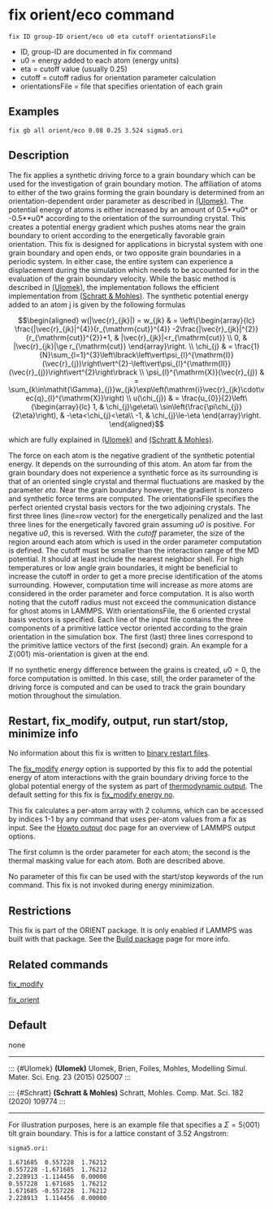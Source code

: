 # fix orient/eco command

    fix ID group-ID orient/eco u0 eta cutoff orientationsFile

-   ID, group-ID are documented in fix command
-   u0 = energy added to each atom (energy units)
-   eta = cutoff value (usually 0.25)
-   cutoff = cutoff radius for orientation parameter calculation
-   orientationsFile = file that specifies orientation of each grain

## Examples

``` LAMMPS
fix gb all orient/eco 0.08 0.25 3.524 sigma5.ori
```

## Description

The fix applies a synthetic driving force to a grain boundary which can
be used for the investigation of grain boundary motion. The affiliation
of atoms to either of the two grains forming the grain boundary is
determined from an orientation-dependent order parameter as described in
[(Ulomek)](Ulomek). The potential energy of atoms is either increased by
an amount of 0.5\*\*u0\* or -0.5\*\*u0\* according to the orientation of
the surrounding crystal. This creates a potential energy gradient which
pushes atoms near the grain boundary to orient according to the
energetically favorable grain orientation. This fix is designed for
applications in bicrystal system with one grain boundary and open ends,
or two opposite grain boundaries in a periodic system. In either case,
the entire system can experience a displacement during the simulation
which needs to be accounted for in the evaluation of the grain boundary
velocity. While the basic method is described in [(Ulomek)](Ulomek), the
implementation follows the efficient implementation from [(Schratt &
Mohles)](Schratt). The synthetic potential energy added to an atom j is
given by the following formulas

$$\begin{aligned}
w(|\vec{r}_{jk}|) = w_{jk} & = \left\{\begin{array}{lc} \frac{|\vec{r}_{jk}|^{4}}{r_{\mathrm{cut}}^{4}}
  -2\frac{|\vec{r}_{jk}|^{2}}{r_{\mathrm{cut}}^{2}}+1, & |\vec{r}_{jk}|<r_{\mathrm{cut}} \\
   0, & |\vec{r}_{jk}|\ge r_{\mathrm{cut}}
   \end{array}\right. \\
\chi_{j} & = \frac{1}{N}\sum_{l=1}^{3}\left\lbrack\left\vert\psi_{l}^{\mathrm{I}}(\vec{r}_{j})\right\vert^{2}-\left\vert\psi_{l}^{\mathrm{II}}(\vec{r}_{j})\right\vert^{2}\right\rbrack \\
\psi_{l}^{\mathrm{X}}(\vec{r}_{j}) & = \sum_{k\in\mathit{\Gamma}_{j}}w_{jk}\exp\left(\mathrm{i}\vec{r}_{jk}\cdot\vec{q}_{l}^{\mathrm{X}}\right) \\
u(\chi_{j}) & = \frac{u_{0}}{2}\left\{\begin{array}{lc}
1, & \chi_{j}\ge\eta\\
\sin\left(\frac{\pi\chi_{j}}{2\eta}\right), &  -\eta<\chi_{j}<\eta\\
-1, & \chi_{j}\le-\eta
\end{array}\right.
\end{aligned}$$

which are fully explained in [(Ulomek)](Ulomek) and [(Schratt &
Mohles)](Schratt).

The force on each atom is the negative gradient of the synthetic
potential energy. It depends on the surrounding of this atom. An atom
far from the grain boundary does not experience a synthetic force as its
surrounding is that of an oriented single crystal and thermal
fluctuations are masked by the parameter *eta*. Near the grain boundary
however, the gradient is nonzero and synthetic force terms are computed.
The orientationsFile specifies the perfect oriented crystal basis
vectors for the two adjoining crystals. The first three lines (line=row
vector) for the energetically penalized and the last three lines for the
energetically favored grain assuming *u0* is positive. For negative
*u0*, this is reversed. With the *cutoff* parameter, the size of the
region around each atom which is used in the order parameter computation
is defined. The cutoff must be smaller than the interaction range of the
MD potential. It should at least include the nearest neighbor shell. For
high temperatures or low angle grain boundaries, it might be beneficial
to increase the cutoff in order to get a more precise identification of
the atoms surrounding. However, computation time will increase as more
atoms are considered in the order parameter and force computation. It is
also worth noting that the cutoff radius must not exceed the
communication distance for ghost atoms in LAMMPS. With orientationsFile,
the 6 oriented crystal basis vectors is specified. Each line of the
input file contains the three components of a primitive lattice vector
oriented according to the grain orientation in the simulation box. The
first (last) three lines correspond to the primitive lattice vectors of
the first (second) grain. An example for a $\Sigma\langle001\rangle$
mis-orientation is given at the end.

If no synthetic energy difference between the grains is created, $u0=0$,
the force computation is omitted. In this case, still, the order
parameter of the driving force is computed and can be used to track the
grain boundary motion throughout the simulation.

## Restart, fix_modify, output, run start/stop, minimize info

No information about this fix is written to [binary restart
files](restart).

The [fix_modify](fix_modify) *energy* option is supported by this fix to
add the potential energy of atom interactions with the grain boundary
driving force to the global potential energy of the system as part of
[thermodynamic output](thermo_style). The default setting for this fix
is [fix_modify energy no](fix_modify).

This fix calculates a per-atom array with 2 columns, which can be
accessed by indices 1-1 by any command that uses per-atom values from a
fix as input. See the [Howto output](Howto_output) doc page for an
overview of LAMMPS output options.

The first column is the order parameter for each atom; the second is the
thermal masking value for each atom. Both are described above.

No parameter of this fix can be used with the start/stop keywords of the
run command. This fix is not invoked during energy minimization.

## Restrictions

This fix is part of the ORIENT package. It is only enabled if LAMMPS was
built with that package. See the [Build package](Build_package) page for
more info.

## Related commands

[fix_modify](fix_modify)

[fix_orient](fix_orient)

## Default

none

------------------------------------------------------------------------

::: {#Ulomek}
**(Ulomek)** Ulomek, Brien, Foiles, Mohles, Modelling Simul. Mater. Sci.
Eng. 23 (2015) 025007
:::

::: {#Schratt}
**(Schratt & Mohles)** Schratt, Mohles. Comp. Mat. Sci. 182 (2020)
109774
:::

------------------------------------------------------------------------

For illustration purposes, here is an example file that specifies a
$\Sigma=5 \langle 001 \rangle$ tilt grain boundary. This is for a
lattice constant of 3.52 Angstrom:

    sigma5.ori:

    1.671685  0.557228  1.76212
    0.557228 -1.671685  1.76212
    2.228913 -1.114456  0.00000
    0.557228  1.671685  1.76212
    1.671685 -0.557228  1.76212
    2.228913  1.114456  0.00000

